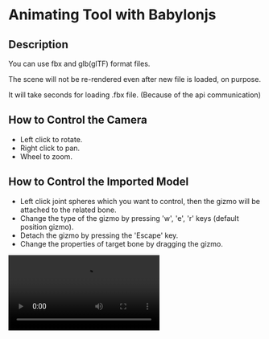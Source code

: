 # Animating Tool with Babylonjs

## Description

You can use fbx and glb(glTF) format files.

The scene will not be re-rendered even after new file is loaded, on purpose.

It will take seconds for loading .fbx file. (Because of the api communication)

## How to Control the Camera

- Left click to rotate.
- Right click to pan.
- Wheel to zoom.

## How to Control the Imported Model

- Left click joint spheres which you want to control, then the gizmo will be attached to the related bone.
- Change the type of the gizmo by pressing 'w', 'e', 'r' keys (default position gizmo).
- Detach the gizmo by pressing the 'Escape' key.
- Change the properties of target bone by dragging the gizmo.

<video src="./public/assets/sample-video.mov"></video>
